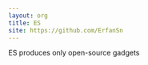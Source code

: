```yaml
---
layout: org
title: ES
site: https://github.com/ErfanSn
---
```

ES produces only open-source gadgets
